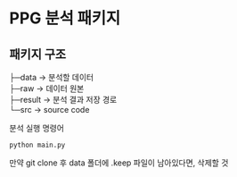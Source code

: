 # PPG 분석 패키지

## 패키지 구조

├─data -> 분석할 데이터  
├─raw  -> 데이터 원본  
├─result -> 분석 결과 저장 경로  
└─src -> source code

분석 실행 명령어

    python main.py

만약 git clone 후 data 폴더에 .keep 파일이 남아있다면, 삭제할 것